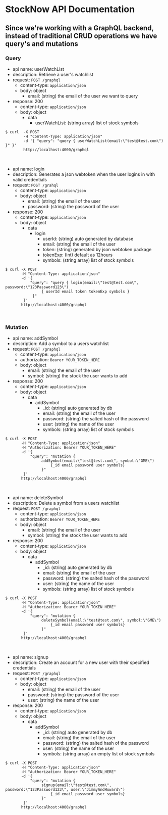 # StockNow API Documentation

## Since we're working with a GraphQL backend, instead of traditional CRUD operations we have query's and mutations

### **Query**

- api name: userWatchList
- description: Retrieve a user's watchlist
- request: `POST /graphql`
    - content-type: `application/json`
    - body: object
      - email: (string) the email of the user we want to query
- response: 200
    - content-type: `application/json`
    - body: object
        - data
            - userWatchList: (string array) list of stock symbols

``` 
$ curl  -X POST 
        -H "Content-Type: application/json" 
        -d '{ "query": "query { userWatchList(email:\"test@test.com\") }" }' 
        http://localhost:4000/graphql
```
<br />

- api name: login
- description: Generates a json webtoken when the user logins in with valid credentials
- request: `POST /grahql`
    - content-type: `application/json`
    - body: object
      - email: (string) the email of the user
      - password: (string) the password of the user
- response: 200
    - content-type: `application/json`
    - body: object
        - data
            - login
                - userId: (string) auto generated by database
                - email: (string) the email of the user
                - token: (string) generated by json webtoken package
                - tokenExp: (Int) default as 12hours
                - symbols: (string array) list of stock symbols

``` 
$ curl -X POST 
       -H "Content-Type: application/json" 
       -d '{ 
           "query": "query { login(email:\"test@test.com\", password:\"123Password123\") 
                { userId email token tokenExp symbols } 
            }" 
        }' 
       http://localhost:4000/graphql
```
<br />

### **Mutation**

- api name: addSymbol
- description: Add a symbol to a users watchlist
- request: `POST /graphql`
    - content-type: `application/json`
    - authorization: `Bearer YOUR_TOKEN_HERE`
    - body: object
      - email: (string) the email of the user
      - symbol: (string) the stock the user wants to add
- response: 200
    - content-type: `application/json`
    - body: object
        - data
            - addSymbol
                - _id: (string) auto generated by db
                - email: (string) the email of the user
                - password: (string) the salted hash of the password
                - user: (string) the name of the user
                - symbols: (string array) list of stock symbols
 
``` 
$ curl -X POST 
       -H "Content-Type: application/json" 
       -H "Authorization: Bearer YOUR_TOKEN_HERE"
       -d '{ 
           "query": "mutation {
                addSymbol(email:\"test@test.com\", symbol:\"GME\")
                    {_id email password user symbols}
                }" 
        }' 
       http://localhost:4000/graphql
``` 
<br />

- api name: deleteSymbol
- description: Delete a symbol from a users watchlist
- request: `POST /graphql`
    - content-type: `application/json`
    - authorization: `Bearer YOUR_TOKEN_HERE`
    - body: object
      - email: (string) the email of the user
      - symbol: (string) the stock the user wants to add
- response: 200
    - content-type: `application/json`
    - body: object
        - data
            - addSymbol
                - _id: (string) auto generated by db
                - email: (string) the email of the user
                - password: (string) the salted hash of the password
                - user: (string) the name of the user
                - symbols: (string array) list of stock symbols
 
``` 
$ curl -X POST 
       -H "Content-Type: application/json" 
       -H "Authorization: Bearer YOUR_TOKEN_HERE"
       -d '{ 
           "query": "mutation {
                deleteSymbol(email:\"test@test.com\", symbol:\"GME\")
                    {_id email password user symbols}
                }" 
        }' 
       http://localhost:4000/graphql
``` 
<br />

- api name: signup
- description: Create an account for a new user with their specified credentials
- request: `POST /graphql`
    - content-type: `application/json`
    - body: object
      - email: (string) the email of the user
      - password: (string) the password of the user
      - user: (string) the name of the user
- response: 200
    - content-type: `application/json`
    - body: object
        - data
            - addSymbol
                - _id: (string) auto generated by db
                - email: (string) the email of the user
                - password: (string) the salted hash of the password
                - user: (string) the name of the user
                - symbols: (string array) an empty list of stock symbols
 
``` 
$ curl -X POST 
       -H "Content-Type: application/json" 
       -H "Authorization: Bearer YOUR_TOKEN_HERE"
       -d '{ 
           "query": "mutation {
                signup(email:\"test@test.com\", password:\"123Password123\", user:\"JimmyAndHoward\")
                    {_id email password user symbols}
                }" 
        }' 
       http://localhost:4000/graphql
``` 
<br />
